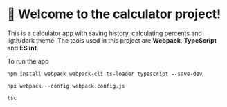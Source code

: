 # 🧮 Welcome to the calculator project!

This is a calculator app  with saving history, calculating percents and ligth/dark theme.
The tools used in this project are **Webpack**, **TypeScript** and **ESlint**.

To run the app

```
npm install webpack webpack-cli ts-loader typescript --save-dev
```

```
npx webpack --config webpack.config.js
```

```
tsc
```

